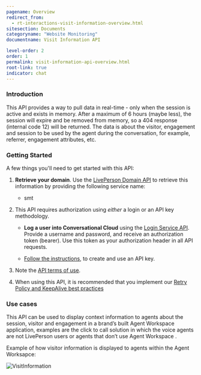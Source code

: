 ```yaml
---
pagename: Overview
redirect_from:
  - rt-interactions-visit-information-overview.html
sitesection: Documents
categoryname: "Website Monitoring"
documentname: Visit Information API

level-order: 2
order: 1
permalink: visit-information-api-overview.html
root-link: true
indicator: chat
---
```

### Introduction

This API provides a way to pull data in real-time - only when the session is active and exists in memory. After a maximum of 6 hours (maybe less), the session will expire and be removed from memory, so a 404 response (internal code 12) will be returned.
The data is about the visitor, engagement and session to be used by the agent during the conversation, for example, referrer, engagement attributes, etc.

### Getting Started

A few things you'll need to get started with this API:

1. **Retrieve your domain**. Use the [LivePerson Domain API](agent-domain-domain-api.html) to retrieve this information by providing the following service name:

	* smt

2. This API requires authorization using _either_ a login or an API key methodology.

	* **Log a user into Conversational Cloud** using the [Login Service API](login-getting-started.html). Provide a username and password, and receive an authorization token (bearer). Use this token as your authorization header in all API requests.

	* [Follow the instructions](guides-gettingstarted.html), to create and use an API key.

3. Note the [API terms of use](https://www.liveperson.com/policies/apitou).

4. When using this API, it is recommended that you implement our [Retry Policy and KeepAlive best practices](guides-retry-policy.html)



### Use cases

This API can be used to display context information to agents about the session, visitor and engagement in a brand’s built Agent Workspace application, examples are the click to call solution in which the voice agents are not LivePerson users or agents that don’t use Agent Workspace .

Example of how visitor information is displayed to agents within the Agent Worksapce:

![VisitInformation](img/visitinformation.png)
